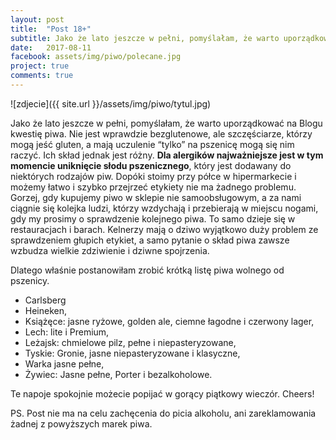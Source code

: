 ```yaml
---
layout: post
title:  "Post 18+"
subtitle: Jako że lato jeszcze w pełni, pomyślałam, że warto uporządkować na Blogu kwestię piwa...
date:   2017-08-11
facebook: assets/img/piwo/polecane.jpg
project: true
comments: true
---
```


![zdjecie]({{ site.url }}/assets/img/piwo/tytul.jpg)

Jako że lato jeszcze w pełni, pomyślałam, że warto uporządkować na Blogu kwestię piwa. Nie jest wprawdzie bezglutenowe, ale szczęściarze, którzy mogą jeść gluten, a mają uczulenie “tylko” na pszenicę mogą się nim raczyć. Ich skład jednak jest różny. **Dla alergików najważniejsze jest w tym momencie uniknięcie słodu pszenicznego**, który jest dodawany do niektórych rodzajów piw. Dopóki stoimy przy półce w hipermarkecie i możemy łatwo i szybko przejrzeć etykiety nie ma żadnego problemu. Gorzej, gdy kupujemy piwo w sklepie nie samoobsługowym, a za nami ciągnie się kolejka ludzi, którzy wzdychają i przebierają w miejscu nogami, gdy my prosimy o sprawdzenie kolejnego piwa. To samo dzieje się w restauracjach i barach. Kelnerzy mają o dziwo wyjątkowo duży problem ze sprawdzeniem głupich etykiet, a samo pytanie o skład piwa zawsze wzbudza wielkie zdziwienie i dziwne spojrzenia.

Dlatego właśnie postanowiłam zrobić krótką listę piwa wolnego od pszenicy.

* Carlsberg
* Heineken,
* Książęce: jasne ryżowe, golden ale, ciemne łagodne i czerwony lager,
* Lech: lite i Premium,
* Leżajsk: chmielowe pilz, pełne i niepasteryzowane,
* Tyskie: Gronie, jasne niepasteryzowane i klasyczne,
* Warka jasne pełne, 
* Żywiec: Jasne pełne, Porter i bezalkoholowe.

Te napoje spokojnie możecie popijać w gorący piątkowy wieczór. Cheers!

PS. Post nie ma na celu zachęcenia do picia alkoholu, ani zareklamowania żadnej z powyższych marek piwa.
